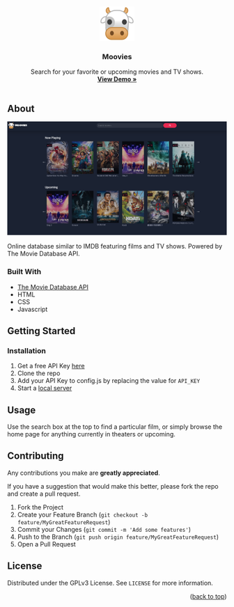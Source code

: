 <div id="top"></div>

<!-- HEADER -->
<br />
<div align="center">
    <img src="images/logo.png" alt="Logo" width="80" height="80">

  <h3 align="center">Moovies</h3>

  <p align="center">
    Search for your favorite or upcoming movies and TV shows.
    <br />
    <a href="https://caz-moovies.netlify.app/"><strong>View Demo »</strong></a>
    <br />
    <br />
  </p>
</div>

<!-- ABOUT -->
## About

![](images/screenshot.png)

Online database similar to IMDB featuring films and TV shows. Powered by The Movie Database API.

### Built With

* [The Movie Database API](https://www.themoviedb.org/documentation/api?language=en-US)
* HTML
* CSS
* Javascript

<!-- GETTING STARTED -->
## Getting Started

### Installation

1. Get a free API Key [here](https://developers.themoviedb.org/3/getting-started)
2. Clone the repo
3. Add your API Key to config.js by replacing the value for ```API_KEY```
4. Start a [local server](https://marketplace.visualstudio.com/items?itemName=ritwickdey.LiveServer)

<!-- USAGE EXAMPLES -->
## Usage

Use the search box at the top to find a particular film, or simply browse the home page for anything currently in theaters or upcoming. 

<!-- CONTRIBUTING -->
## Contributing

Any contributions you make are **greatly appreciated**.

If you have a suggestion that would make this better, please fork the repo and create a pull request.

1. Fork the Project
2. Create your Feature Branch (`git checkout -b feature/MyGreatFeatureRequest`)
3. Commit your Changes (`git commit -m 'Add some features'`)
4. Push to the Branch (`git push origin feature/MyGreatFeatureRequest`)
5. Open a Pull Request

<!-- LICENSE -->
## License

Distributed under the GPLv3 License. See `LICENSE` for more information.

<p align="right">(<a href="#top">back to top</a>)</p>